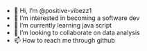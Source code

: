 - 👋 Hi, I’m @positive-vibezz1
- 👀 I’m interested in becoming a software dev
- 🌱 I’m currently learning java script
- 💞️ I’m looking to collaborate on data analysis
- 📫 How to reach me through github

<!---
positive-vibezz1/positive-vibezz1 is a ✨ special ✨ repository because its `README.md` (this file) appears on your GitHub profile.
You can click the Preview link to take a look at your changes.
--->
